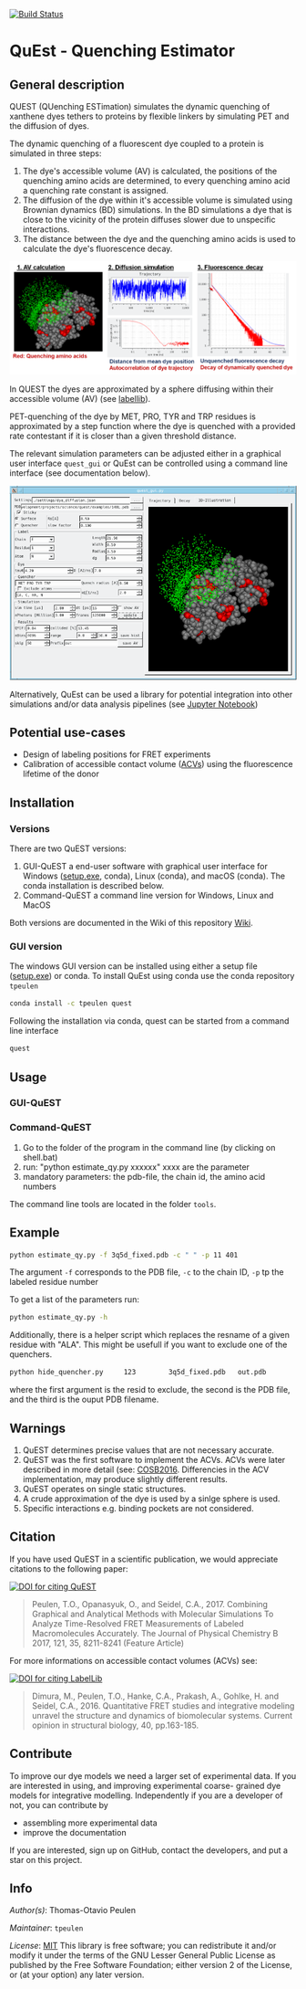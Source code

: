 [![Build Status](https://travis-ci.org/Fluorescence-Tools/quest.svg?branch=master)](https://travis-ci.org/Fluorescence-Tools/ques)

# QuEst - Quenching Estimator

## General description

QUEST (QUenching ESTimation) simulates the dynamic quenching of xanthene 
dyes tethers to proteins by flexible linkers by simulating PET and the 
diffusion of dyes.

The dynamic quenching of a fluorescent dye coupled to a protein is 
simulated in three steps:

1. The dye's accessible volume (AV) is calculated, the positions of the 
quenching amino acids are determined, to every quenching amino acid
a quenching rate constant is assigned. 
2. The diffusion of the dye within it's accessible volume is simulated
using Brownian dynamics (BD) simulations. In the BD simulations a
dye that is close to the vicinity of the protein diffuses slower due
to unspecific interactions.
3. The distance between the dye and the quenching amino acids is used
to calculate the dye's fluorescence decay.

![Simulation of dynamic quenching](https://github.com/Fluorescence-Tools/quest/blob/master/doc/img/readme_screenshot_0.png)


In QUEST the dyes are approximated by a sphere diffusing within their 
accessible volume (AV) (see [labellib](https://github.com/Fluorescence-Tools/LabelLib)). 

PET-quenching of the dye by MET, PRO, TYR and TRP residues is 
approximated by a step function where the dye is quenched with a 
provided rate contestant if it is closer than a given threshold 
distance.

The relevant simulation parameters can be adjusted either in a 
graphical user interface `quest_gui` or QuEst can be controlled
using a command line interface (see documentation below).

![Simulation of dynamic quenching](https://github.com/Fluorescence-Tools/quest/blob/master/doc/img/readme_screenshot_3.png)

Alternatively, QuEst can be used a library for potential integration
into other simulations and/or data analysis pipelines (see 
[Jupyter Notebook](https://github.com/Fluorescence-Tools/quest/blob/master/notebooks/quenching_and_fret.ipynb))

## Potential use-cases

* Design of labeling positions for FRET experiments
* Calibration of accessible contact volume 
([ACVs](https://doi.org/10.1016/j.sbi.2016.11.012)) using the 
fluorescence lifetime of the donor

## Installation

### Versions

There are two QuEST versions:
  1. GUI-QuEST a end-user software with graphical user interface for Windows 
  ([setup.exe](https://github.com/Fluorescence-Tools/quest/releases/download/170301/windows_setup_17.03.01.exe), 
  conda), Linux (conda), and macOS (conda). The conda installation is 
  described below. 
  2. Command-QuEST a command line version for Windows, Linux and MacOS

Both versions are documented in the Wiki of this repository 
[Wiki](https://github.com/Fluorescence-Tools/quest/wiki).

### GUI version

The windows GUI version can be installed using either a setup file 
([setup.exe](https://github.com/Fluorescence-Tools/quest/releases/download/170301/windows_setup_17.03.01.exe))
or conda. To install QuEst using conda use the conda repository ``tpeulen``

```bash
conda install -c tpeulen quest
```

Following the installation via conda, quest can be started from 
a command line interface

```bash
quest
```


## Usage

### GUI-QuEST

### Command-QuEST

1) Go to the folder of the program in the command line (by clicking on shell.bat)
2) run: "python estimate_qy.py xxxxxx" xxxx are the parameter
3) mandatory parameters: the pdb-file, the chain id, the amino acid numbers

The command line tools are located in the folder `tools`.

Example
-------

```bash
python estimate_qy.py -f 3q5d_fixed.pdb -c " " -p 11 401
```
The argument `-f` corresponds to the PDB file, `-c` to the chain ID,
`-p` tp the labeled residue number

To get a list of the parameters run:

```bash
python estimate_qy.py -h
```

Additionally, there is a helper script which replaces the resname 
of a given residue with "ALA". This might be usefull if you want to 
exclude one of the quenchers.

```bash
python hide_quencher.py     123        3q5d_fixed.pdb   out.pdb
```
where the first argument is the resid to exclude, the second is the
PDB file, and the third is the ouput PDB filename.

## Warnings
  1. QuEST determines precise values that are not necessary accurate.
  2. QuEST was the first software to implement the ACVs. ACVs were later described in more detail (see: [COSB2016](https://doi.org/10.1016/j.sbi.2016.11.012). Differencies in the ACV implementation, may produce slightly different results.
  3. QuEST operates on single static structures.
  4. A crude approximation of the dye is used by a sinlge sphere is used.
  5. Specific interactions e.g. binding pockets are not considered.

## Citation
If you have used QuEST in a scientific publication, we would appreciate citations to the following paper: 

[![DOI for citing QuEST](https://img.shields.io/badge/https://doi.org/10.1021/acs.jpcb.7b03441-blue.svg)](https://pubs.acs.org/doi/abs/10.1021/acs.jpcb.7b03441)
> Peulen, T.O., Opanasyuk, O., and Seidel, C.A., 2017. Combining Graphical and Analytical Methods with Molecular Simulations To Analyze Time-Resolved FRET Measurements of Labeled Macromolecules Accurately. The Journal of Physical Chemistry B  2017, 121, 35, 8211-8241 (Feature Article)


For more informations on accessible contact volumes (ACVs) see:

[![DOI for citing LabelLib](https://img.shields.io/badge/DOI-10.1016%2Fj.sbi.2016.11.012-blue.svg)](https://doi.org/10.1016/j.sbi.2016.11.012)
> Dimura, M., Peulen, T.O., Hanke, C.A., Prakash, A., Gohlke, H. and Seidel, C.A., 2016. Quantitative FRET studies and integrative modeling unravel the structure and dynamics of biomolecular systems. Current opinion in structural biology, 40, pp.163-185.


## Contribute

To improve our dye models we need a larger set of experimental data.
If you are interested in using, and improving experimental coarse-
grained dye models for integrative modelling. Independently if you 
are a developer of not, you can contribute by

* assembling more experimental data
* improve the documentation

If you are interested, sign up on GitHub, contact the developers, and
put a star on this project.

## Info

_Author(s)_: Thomas-Otavio Peulen

_Maintainer_: `tpeulen`

_License_: [MIT](https://mit-license.org/)
This library is free software; you can redistribute it and/or
modify it under the terms of the GNU Lesser General Public
License as published by the Free Software Foundation; either
version 2 of the License, or (at your option) any later version.

